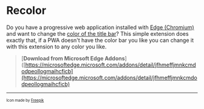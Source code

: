 # Recolor

Do you have a progressive web application installed with [Edge (Chromium)](https://microsoft.com/edge) and want to change the [color of the title bar](https://techcommunity.microsoft.com/t5/discussions/new-feature-in-microsoft-edge-pwa-progressive-web-apps-custom/m-p/1207256)? This simple extension does exactly that, if a PWA doesn't have the color bar you like you can change it with this extension to any color you like.

> [**Download from Microsoft Edge Addons**]([https://microsoftedge.microsoft.com/addons/detail/jfhmeffjmnkcmdodpeollogmaihcficb](https://microsoftedge.microsoft.com/addons/detail/jfhmeffjmnkcmdodpeollogmaihcficb)

---
<sub><sub>Icon made by [Freepik](https://www.flaticon.com/authors/freepik)<sub><sub>
